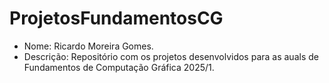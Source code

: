# ProjetosFundamentosCG

- Nome: Ricardo Moreira Gomes.
- Descrição: Repositório com os projetos desenvolvidos para as auals de Fundamentos de Computação Gráfica 2025/1.
